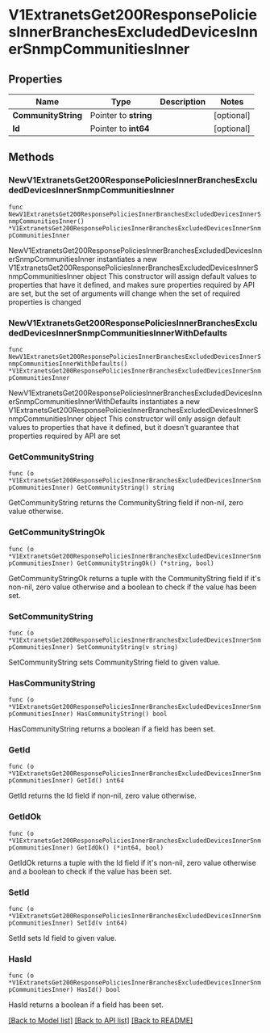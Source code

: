 # V1ExtranetsGet200ResponsePoliciesInnerBranchesExcludedDevicesInnerSnmpCommunitiesInner

## Properties

Name | Type | Description | Notes
------------ | ------------- | ------------- | -------------
**CommunityString** | Pointer to **string** |  | [optional] 
**Id** | Pointer to **int64** |  | [optional] 

## Methods

### NewV1ExtranetsGet200ResponsePoliciesInnerBranchesExcludedDevicesInnerSnmpCommunitiesInner

`func NewV1ExtranetsGet200ResponsePoliciesInnerBranchesExcludedDevicesInnerSnmpCommunitiesInner() *V1ExtranetsGet200ResponsePoliciesInnerBranchesExcludedDevicesInnerSnmpCommunitiesInner`

NewV1ExtranetsGet200ResponsePoliciesInnerBranchesExcludedDevicesInnerSnmpCommunitiesInner instantiates a new V1ExtranetsGet200ResponsePoliciesInnerBranchesExcludedDevicesInnerSnmpCommunitiesInner object
This constructor will assign default values to properties that have it defined,
and makes sure properties required by API are set, but the set of arguments
will change when the set of required properties is changed

### NewV1ExtranetsGet200ResponsePoliciesInnerBranchesExcludedDevicesInnerSnmpCommunitiesInnerWithDefaults

`func NewV1ExtranetsGet200ResponsePoliciesInnerBranchesExcludedDevicesInnerSnmpCommunitiesInnerWithDefaults() *V1ExtranetsGet200ResponsePoliciesInnerBranchesExcludedDevicesInnerSnmpCommunitiesInner`

NewV1ExtranetsGet200ResponsePoliciesInnerBranchesExcludedDevicesInnerSnmpCommunitiesInnerWithDefaults instantiates a new V1ExtranetsGet200ResponsePoliciesInnerBranchesExcludedDevicesInnerSnmpCommunitiesInner object
This constructor will only assign default values to properties that have it defined,
but it doesn't guarantee that properties required by API are set

### GetCommunityString

`func (o *V1ExtranetsGet200ResponsePoliciesInnerBranchesExcludedDevicesInnerSnmpCommunitiesInner) GetCommunityString() string`

GetCommunityString returns the CommunityString field if non-nil, zero value otherwise.

### GetCommunityStringOk

`func (o *V1ExtranetsGet200ResponsePoliciesInnerBranchesExcludedDevicesInnerSnmpCommunitiesInner) GetCommunityStringOk() (*string, bool)`

GetCommunityStringOk returns a tuple with the CommunityString field if it's non-nil, zero value otherwise
and a boolean to check if the value has been set.

### SetCommunityString

`func (o *V1ExtranetsGet200ResponsePoliciesInnerBranchesExcludedDevicesInnerSnmpCommunitiesInner) SetCommunityString(v string)`

SetCommunityString sets CommunityString field to given value.

### HasCommunityString

`func (o *V1ExtranetsGet200ResponsePoliciesInnerBranchesExcludedDevicesInnerSnmpCommunitiesInner) HasCommunityString() bool`

HasCommunityString returns a boolean if a field has been set.

### GetId

`func (o *V1ExtranetsGet200ResponsePoliciesInnerBranchesExcludedDevicesInnerSnmpCommunitiesInner) GetId() int64`

GetId returns the Id field if non-nil, zero value otherwise.

### GetIdOk

`func (o *V1ExtranetsGet200ResponsePoliciesInnerBranchesExcludedDevicesInnerSnmpCommunitiesInner) GetIdOk() (*int64, bool)`

GetIdOk returns a tuple with the Id field if it's non-nil, zero value otherwise
and a boolean to check if the value has been set.

### SetId

`func (o *V1ExtranetsGet200ResponsePoliciesInnerBranchesExcludedDevicesInnerSnmpCommunitiesInner) SetId(v int64)`

SetId sets Id field to given value.

### HasId

`func (o *V1ExtranetsGet200ResponsePoliciesInnerBranchesExcludedDevicesInnerSnmpCommunitiesInner) HasId() bool`

HasId returns a boolean if a field has been set.


[[Back to Model list]](../README.md#documentation-for-models) [[Back to API list]](../README.md#documentation-for-api-endpoints) [[Back to README]](../README.md)


